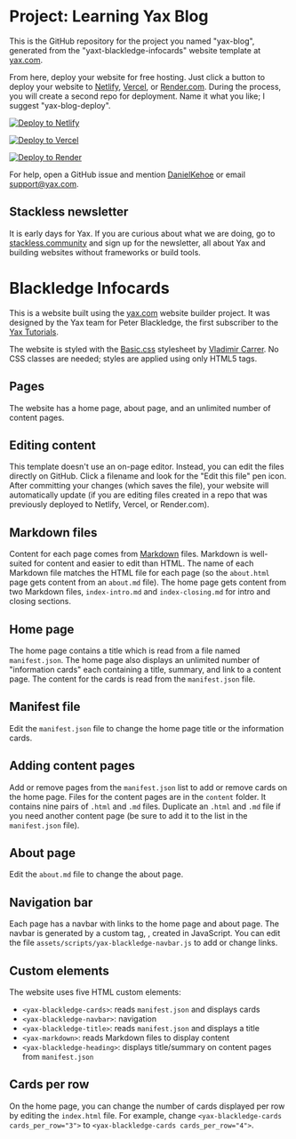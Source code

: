 # Project: Learning Yax Blog

This is the GitHub repository for the project you named "yax-blog", generated from the "yaxt-blackledge-infocards" website template at [yax.com](https://yax.com).

From here, deploy your website for free hosting. Just click a button to deploy your website to [Netlify](https://www.netlify.com/), [Vercel](https://vercel.com/), or [Render.com](https://render.com/). During the process, you will create a second repo for deployment. Name it what you like; I suggest "yax-blog-deploy".

[![Deploy to Netlify](https://www.netlify.com/img/deploy/button.svg)](https://app.netlify.com/start/deploy?repository=https://github.com/kct2020/yax-blog)

[![Deploy to Vercel](https://vercel.com/button)](https://vercel.com/import/project?template=https://github.com/kct2020/yax-blog)

[![Deploy to Render](https://render.com/images/deploy-to-render-button.svg)](https://render.com/deploy)

For help, open a GitHub issue and mention [DanielKehoe](https://github.com/DanielKehoe) or email [support@yax.com](mailto:support@yax.com?subject=[GitHub]%20yax-blog).

## Stackless newsletter

It is early days for Yax. If you are curious about what we are doing, go to [stackless.community](https://stackless.community/) and sign up for the newsletter, all about Yax and building websites without frameworks or build tools.



# Blackledge Infocards

This is a website built using the [yax.com](https://yax.com/) website builder project. It was designed by the Yax team for Peter Blackledge, the first subscriber to the [Yax Tutorials](https://tutorials.yax.com/).

The website is styled with the [Basic.css](https://vladocar.github.io/Basic.css/) stylesheet by [Vladimir Carrer](http://www.vcarrer.com/). No CSS classes are needed; styles are applied using only HTML5 tags.

## Pages

The website has a home page, about page, and an unlimited number of content pages.

## Editing content

This template doesn't use an on-page editor. Instead, you can edit the files directly on GitHub. Click a filename and look for the "Edit this file" pen icon. After committing your changes (which saves the file), your website will automatically update (if you are editing files created in a repo that was previously deployed to Netlify, Vercel, or Render.com).

## Markdown files

Content for each page comes from [Markdown](https://www.markdownguide.org/) files. Markdown is well-suited for content and easier to edit than HTML. The name of each Markdown file matches the HTML file for each page (so the `about.html` page gets content from an `about.md` file). The home page gets content from two Markdown files, `index-intro.md` and `index-closing.md` for intro and closing sections.

## Home page

The home page contains a title which is read from a file named `manifest.json`. The home page also displays an unlimited number of "information cards" each containing a title, summary, and link to a content page. The content for the cards is read from the `manifest.json` file.

## Manifest file

Edit the `manifest.json` file to change the home page title or the information cards.

## Adding content pages

Add or remove pages from the `manifest.json` list to add or remove cards on the home page. Files for the content pages are in the `content` folder. It contains nine pairs of `.html` and `.md` files. Duplicate an `.html` and `.md` file if you need another content page (be sure to add it to the list in the `manifest.json` file).

## About page

Edit the `about.md` file to change the about page.

## Navigation bar

Each page has a navbar with links to the home page and about page. The navbar is generated by a custom tag, <yax-blackledge-navbar>, created in JavaScript. You can edit the file `assets/scripts/yax-blackledge-navbar.js` to add or change links.

## Custom elements

The website uses five HTML custom elements:
- `<yax-blackledge-cards>`: reads `manifest.json` and displays cards
- `<yax-blackledge-navbar>`: navigation
- `<yax-blackledge-title>`: reads `manifest.json` and displays a title
- `<yax-markdown>`: reads Markdown files to display content
- `<yax-blackledge-heading>`: displays title/summary on content pages from `manifest.json` 

## Cards per row

On the home page, you can change the number of cards displayed per row by editing the `index.html` file. For example, change `<yax-blackledge-cards cards_per_row="3">` to `<yax-blackledge-cards cards_per_row="4">`.
